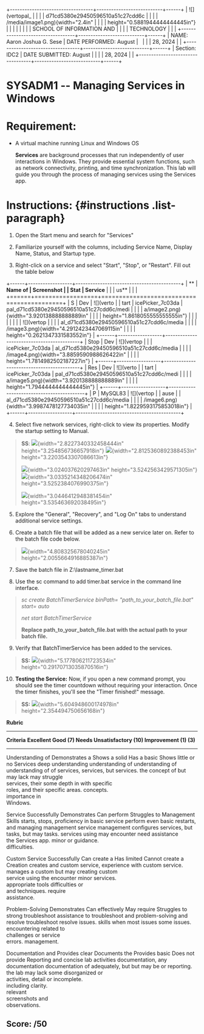 +----------------------------------+---------------------------+------+
| ![](vertopal_                    |                           |      |
| d71cd5380e29450596510a51c27cdd6c |                           |      |
| /media/image1.png){width="2.4in" |                           |      |
| height="0.5881944444444445in"}   |                           |      |
|                                  |                           |      |
| SCHOOL OF INFORMATION AND        |                           |      |
| TECHNOLOGY                       |                           |      |
+----------------------------------+---------------------------+------+
| NAME: Aaron Joshua G. Sese       | DATE PERFORMED: August    |      |
|                                  | 28, 2024                  |      |
+----------------------------------+---------------------------+------+
| Section: IDC2                    | DATE SUBMITTED: August    |      |
|                                  | 28, 2024                  |      |
+----------------------------------+---------------------------+------+

# SYSADM1 -- Managing Services in Windows

# Requirement: 

-   A virtual machine running Linux and Windows OS

    **Services** are background processes that run independently of user
    interactions in Windows. They provide essential system functions,
    such as network connectivity, printing, and time synchronization.
    This lab will guide you through the process of managing services
    using the Services app.

# Instructions:  {#instructions .list-paragraph}

1.  Open the Start menu and search for \"Services\"

2.  Familiarize yourself with the columns, including Service Name,
    Display Name, Status, and Startup type.

3.  Right-click on a service and select \"Start\", \"Stop\", or
    \"Restart\". Fill out the table below

+------+------------------+-------------------------------------------+
| **   | **Name of        | **Screenshot**                            |
| Stat | Service**        |                                           |
| us** |                  |                                           |
+======+==================+===========================================+
| S    | Dev              | ![](verto                                 |
| tart | icePicker_7c03da | pal_d71cd5380e29450596510a51c27cdd6c/medi |
|      |                  | a/image2.png){width="3.920138888888889in" |
|      |                  | height="1.8618055555555555in"}            |
|      |                  |                                           |
|      |                  | ![](vertop                                |
|      |                  | al_d71cd5380e29450596510a51c27cdd6c/media |
|      |                  | /image3.png){width="4.2912423447069115in" |
|      |                  | height="0.2621347331583552in"}            |
+------+------------------+-------------------------------------------+
| Stop | Dev              | ![](vertop                                |
|      | icePicker_7c03da | al_d71cd5380e29450596510a51c27cdd6c/media |
|      |                  | /image4.png){width="3.8859590988626422in" |
|      |                  | height="1.7814982502187227in"}            |
+------+------------------+-------------------------------------------+
| Res  | Dev              | ![](verto                                 |
| tart | icePicker_7c03da | pal_d71cd5380e29450596510a51c27cdd6c/medi |
|      |                  | a/image5.png){width="3.920138888888889in" |
|      |                  | height="1.7944444444444445in"}            |
+------+------------------+-------------------------------------------+
| P    | MySQL83          | ![](vertop                                |
| ause |                  | al_d71cd5380e29450596510a51c27cdd6c/media |
|      |                  | /image6.png){width="3.9987478127734035in" |
|      |                  | height="1.8229593175853018in"}            |
+------+------------------+-------------------------------------------+

4.  Select five network services, right-click to view its properties.
    Modify the startup setting to Manual.

> **SS**:
> ![](vertopal_d71cd5380e29450596510a51c27cdd6c/media/image7.png){width="2.8227340332458444in"
> height="3.254856736657918in"}
> ![](vertopal_d71cd5380e29450596510a51c27cdd6c/media/image8.png){width="2.8125360892388453in"
> height="3.2203543307086613in"}
>
> ![](vertopal_d71cd5380e29450596510a51c27cdd6c/media/image9.png){width="3.024037620297463in"
> height="3.5242563429571305in"}
> ![](vertopal_d71cd5380e29450596510a51c27cdd6c/media/image10.png){width="3.0335214348206474in"
> height="3.5252384076990375in"}
>
> ![](vertopal_d71cd5380e29450596510a51c27cdd6c/media/image11.png){width="3.0446412948381454in"
> height="3.535463692038495in"}

5.  Explore the \"General\", \"Recovery\", and \"Log On\" tabs to
    understand additional service settings.

6.  Create a batch file that will be added as a new service later on.
    Refer to the batch file code below.

> ![](vertopal_d71cd5380e29450596510a51c27cdd6c/media/image12.png){width="4.808325678040245in"
> height="2.0055664916885387in"}

7.  Save the batch file in Z:\\lastname_timer.bat

8.  Use the sc command to add timer.bat service in the command line
    interface.

> *sc create BatchTimerService binPath= \"path_to_your_batch_file.bat\"
> start= auto*
>
> *net start BatchTimerService*
>
> **Replace path_to_your_batch_file.bat with the actual path to your
> batch file.**

9.  Verify that BatchTimerService has been added to the services.

> **SS:**
> ![](vertopal_d71cd5380e29450596510a51c27cdd6c/media/image13.png){width="5.177806211723534in"
> height="0.29170713035870516in"}

10. **Testing the Service:** Now, if you open a new command prompt, you
    should see the timer countdown without requiring your interaction.
    Once the timer finishes, you\'ll see the \"Timer finished!\"
    message.

> **SS:**
> ![](vertopal_d71cd5380e29450596510a51c27cdd6c/media/image14.png){width="5.604948600174978in"
> height="2.354494750656168in"}

**Rubric**

  ---------------------------------------------------------------------------------------
  **Criteria**      **Excellent       **Good (7)**    **Needs          **Unsatisfactory
                    (10)**                            Improvement      (1)**
                                                      (3)**            
  ----------------- ----------------- --------------- ---------------- ------------------
  Understanding of  Demonstrates a    Shows a solid   Has a basic      Shows little or no
  Services          deep              understanding   understanding of understanding of
                    understanding of  of services,    services, but    services.
                    the concept of    but may lack    may struggle     
                    services, their   some depth in   with specific    
                    roles, and their  specific areas. concepts.        
                    importance in                                      
                    Windows.                                           

  Service           Successfully      Demonstrates    Can perform      Struggles to
  Management Skills starts, stops,    proficiency in  basic service    perform even basic
                    restarts, and     managing        management       service management
                    configures        services, but   tasks, but may   tasks.
                    services using    may encounter   need assistance  
                    the Services app. minor           or guidance.     
                                      difficulties.                    

  Custom Service    Successfully      Can create a    Has limited      Cannot create a
  Creation          creates and       custom service, experience with  custom service.
                    manages a custom  but may         creating custom  
                    service using the encounter minor services.        
                    appropriate tools difficulties or                  
                    and techniques.   require                          
                                      assistance.                      

  Problem-Solving   Demonstrates      Can effectively May require      Struggles to
                    strong            troubleshoot    assistance to    troubleshoot and
                    problem-solving   and resolve     troubleshoot     resolve issues.
                    skills when       most issues     some issues.     
                    encountering      related to                       
                    challenges or     service                          
                    errors.           management.                      

  Documentation and Provides clear    Documents the   Provides basic   Does not provide
  Reporting         and concise       lab activities  documentation,   any documentation
                    documentation of  adequately, but but may be       or reporting.
                    the lab           may lack some   disorganized or  
                    activities,       detail or       incomplete.      
                    including         clarity.                         
                    relevant                                           
                    screenshots and                                    
                    observations.                                      

  **Score:**        **/50**                                            
  ---------------------------------------------------------------------------------------
